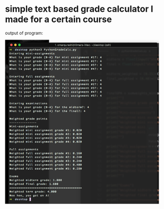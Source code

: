 # simple text based grade calculator I made for a certain course

output of program: 

![ScreenShot](python_implementation/output.png)
